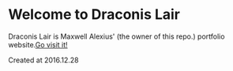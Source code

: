 # Welcome to Draconis Lair
Draconis Lair is Maxwell Alexius' (the owner of this repo.) portfolio website.<a href="https://maxwell.draconis.com.tw/lair.html">Go visit it!</a>

Created at 2016.12.28